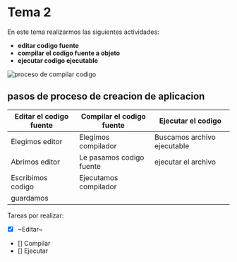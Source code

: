 # Tema 2 
En este tema realizarmos las siguientes actividades:
- **editar codigo fuente**
- **compilar el codigo fuente a objeto**
- **ejecutar codigo ejecutable**

![proceso de compilar codigo](https://localdab.org/wp-content/uploads/2022/11/Compiler-2.jpg)

## pasos de proceso de creacion de aplicacion

Editar el codigo fuente | Compilar el codigo fuente | Ejecutar el codigo
------------------------|---------------------------|---------------------
 Elegimos editor       | Elegimos compilador      | Buscamos archivo ejecutable
 Abrimos editor        | Le pasamos codigo fuente |ejecutar el archivo
 Escribimos codigo     | Ejecutamos compilador    |
 guardamos             |                           |


Tareas por realizar:
- [x] ~Editar~
- [] Compilar
- [] Ejecutar


